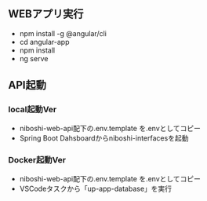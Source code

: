 ## WEBアプリ実行
- npm install -g @angular/cli
- cd angular-app
- npm install
- ng serve

## API起動
### local起動Ver
- niboshi-web-api配下の.env.template を.envとしてコピー
- Spring Boot Dahsboardからniboshi-interfacesを起動

### Docker起動Ver
- niboshi-web-api配下の.env.template を.envとしてコピー
- VSCodeタスクから「up-app-database」を実行
